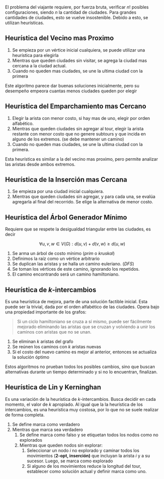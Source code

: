 El problema del viajante requiere, por fuerza bruta, verificar $n!$ posibles configuraciones, siendo $n$ la cantidad de ciudades. Para grandes cantidades de ciudades, esto se vuelve insostenible. Debido a esto, se utilizan heurísticas.

## Heurística del Vecino mas Proximo

1. Se empieza por un vértice inicial cualquiera, se puede utilizar una heurística para elegirla
2. Mientras que queden ciudades sin visitar, se agrega la ciudad mas cercana a la ciudad actual.
3. Cuando no queden mas ciudades, se une la ultima ciudad con la primera

Este algoritmo parece dar buenas soluciones inicialmente, pero su desempeño empeora cuantas menos ciudades queden por elegir

## Heurística del Emparchamiento mas Cercano

1. Elegir la arista con menor costo, si hay mas de uno, elegir por orden alfabético.
2. Mientras que queden ciudades sin agregar al tour, elegir la arista restante con menor costo que no genere subtours y que incida en alguno de los extremos. (se debe mantener un camino)
3. Cuando no queden mas ciudades, se une la ultima ciudad con la primera.

Esta heurística es similar a la del vecino mas proximo, pero permite analizar las aristas desde ambos extremos.

## Heurística de la Inserción mas Cercana

1. Se empieza por una ciudad inicial cualquiera.
2. Mientras que queden ciudades sin agregar, y para cada una, se evalúa agregarla al final del recorrido. Se elige la alternativa de menor costo.

## Heurística del Árbol Generador Mínimo

Requiere que se respete la desigualdad triangular entre las ciudades, es decir

$$
\forall u,v,w \in V(G): d(u,v) + d (v,w) \geq d(u,w)
$$

1. Se arma un árbol de costo mínimo (*prim* o *kruskal*)
2. Definimos la raíz como un vértice arbitrario
3. Se duplican las aristas y se halla un camino euleriano. (*DFS*)
4. Se toman los vértices de este camino, ignorando los repetidos.
5. El camino encontrando será un camino hamiltoniano.

## Heurística de $k$-intercambios

Es una heurística de mejora, parte de una solución factible inicial. Esta puede ser la trivial, dada por el orden alfabético de las ciudades. Opera bajo una propiedad importante de los grafos:

> Si un ciclo hamiltoniano se cruza a sí mismo, puede ser fácilmente mejorado eliminando las aristas que se cruzan y volviendo a unir los caminos con aristas que no se unan.

1. Se eliminan $k$ aristas del grafo
2. Se reúnen los caminos con $k$ aristas nuevas
3. Si el costo del nuevo camino es mejor al anterior, entonces se actualiza la solución óptimo

Estos algoritmos no prueban todos los posibles cambios, sino que buscan alternativas durante un tiempo determinado y si no lo encuentran, finalizan.

## Heurística de Lin y Kerninghan

Es una variación de la heurística de $k$-intercambios. Busca decidir en cada momento, el valor de $k$ apropiado. Al igual que la la heurística de los intercambios, es una heurística muy costosa, por lo que no se suele realizar de forma completa.

1. Se define marca como verdadero
2. Mientras que marca sea verdadero
	1. Se define marca como falso y se etiquetan todos los nodos como no explorados
	2. Mientras que queden nodos sin explorar:
		1. Seleccionar un nodo $i$ no explorado y caminar todos los movimientos (**2-opt, inserción)** que incluyan la arista $i$ y a su sucesor. Luego, se marca como explorado
		2. Si alguno de los movimientos reduce la longitud del tour, establecer como solución actual y definir marca como uno.
